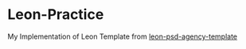 # Leon-Practice
My Implementation of Leon Template from <a href="https://www.graphberry.com/item/leon-psd-agency-template" target="_blank">leon-psd-agency-template</a>
